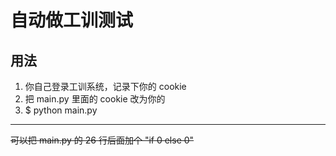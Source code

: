 # 自动做工训测试

## 用法

1.  你自己登录工训系统，记录下你的 cookie
2.  把 main.py 里面的 cookie 改为你的
3.  $ python main.py

---

~~可以把 main.py 的 26 行后面加个 "if 0 else 0"~~
